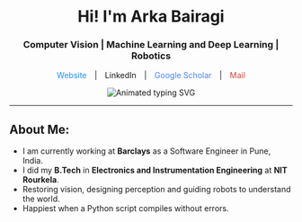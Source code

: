 <h1 align="center">Hi! I'm Arka Bairagi</h1>
<h3 align="center"> Computer Vision | Machine Learning and Deep Learning | Robotics</h3>

<p align="center">
  <a href="https://arkabairagi.github.io/" target="_blank" rel="noopener noreferrer" style="margin: 0 10px; text-decoration: none; color: #1E90FF;">
    Website
  </a> | 

  <a href="https://www.linkedin.com/in/arka-bairagi-01a087159/" target="_blank" rel="noopener noreferrer" style="margin: 0 10px; display: inline-flex; align-items: center; text-decoration: none;">
    LinkedIn
  </a> | 

  <a href="https://scholar.google.com/citations?user=eXua6SwAAAAJ&hl=en&oi=ao" target="_blank" rel="noopener noreferrer" style="margin: 0 10px; text-decoration: none; color: #4285F4;">
    Google Scholar
  </a> | 

  <a href="mailto:arka.b2408@gmail.com" target="_blank" rel="noopener noreferrer" style="margin: 0 10px; text-decoration: none; color: #D44638;">
    Mail
  </a>
</p>

<p align="center">
  <img src="https://readme-typing-svg.herokuapp.com?font=Fira+Code&weight=500&size=22&pause=1000&color=FF0000&center=true&vCenter=true&width=1000&lines=Restoring+what+the+eye+can’t+see%2C+with+what+the+mind+can+teach.&repeat=false" alt="Animated typing SVG" />
</p>




---

## About Me:
- I am currently working at **Barclays** as a Software Engineer in Pune, India.
- I did my **B.Tech** in **Electronics and Instrumentation Engineering** at **NIT Rourkela**.  
- Restoring vision, designing perception and guiding robots to understand the world.  
- Happiest when a Python script compiles without errors.
